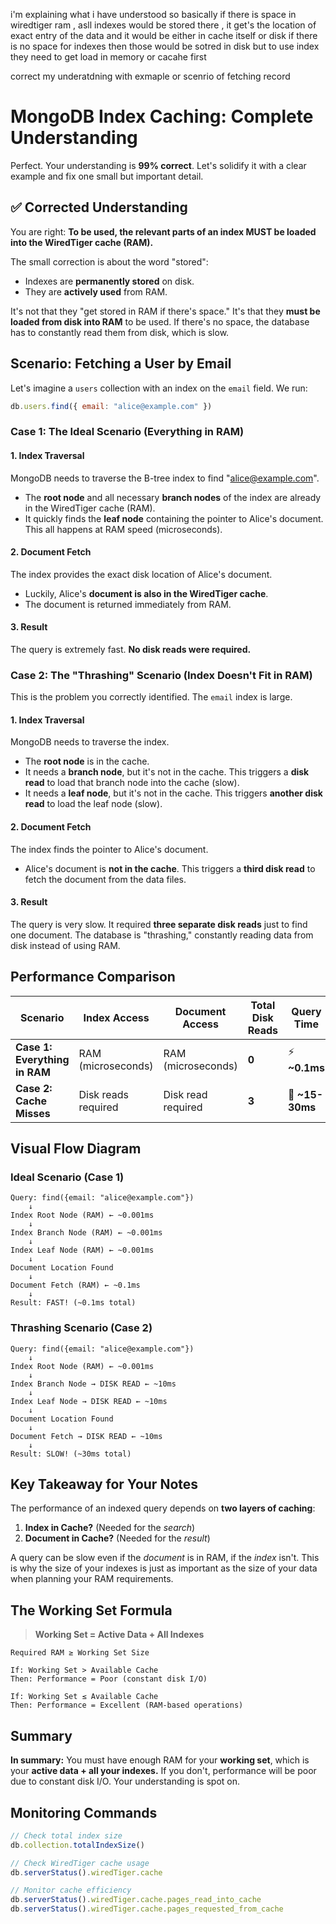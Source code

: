 i'm explaining what i have understood
so basically if there is space in wiredtiger ram , asll indexes would be stored there , it get's the location of exact entry of the data and it would be either in cache itself or disk
if there is no space for indexes then those would be sotred in disk but to use index they need to get load in memory or cacahe first

correct my underatdning with exmaple or scenrio of fetching record

# MongoDB Index Caching: Complete Understanding

Perfect. Your understanding is **99% correct**. Let's solidify it with a clear example and fix one small but important detail.

## ✅ Corrected Understanding

You are right: **To be used, the relevant parts of an index MUST be loaded into the WiredTiger cache (RAM).**

The small correction is about the word "stored":
- Indexes are **permanently stored** on disk.
- They are **actively used** from RAM.

It's not that they "get stored in RAM if there's space." It's that they **must be loaded from disk into RAM** to be used. If there's no space, the database has to constantly read them from disk, which is slow.

## Scenario: Fetching a User by Email

Let's imagine a `users` collection with an index on the `email` field. We run:
```javascript
db.users.find({ email: "alice@example.com" })
```

### Case 1: The Ideal Scenario (Everything in RAM)

#### 1. Index Traversal
MongoDB needs to traverse the B-tree index to find "alice@example.com".
- The **root node** and all necessary **branch nodes** of the index are already in the WiredTiger cache (RAM).
- It quickly finds the **leaf node** containing the pointer to Alice's document. This all happens at RAM speed (microseconds).

#### 2. Document Fetch
The index provides the exact disk location of Alice's document.
- Luckily, Alice's **document is also in the WiredTiger cache**.
- The document is returned immediately from RAM.

#### 3. Result
The query is extremely fast. **No disk reads were required.**

### Case 2: The "Thrashing" Scenario (Index Doesn't Fit in RAM)

This is the problem you correctly identified. The `email` index is large.

#### 1. Index Traversal
MongoDB needs to traverse the index.
- The **root node** is in the cache.
- It needs a **branch node**, but it's not in the cache. This triggers a **disk read** to load that branch node into the cache (slow).
- It needs a **leaf node**, but it's not in the cache. This triggers **another disk read** to load the leaf node (slow).

#### 2. Document Fetch
The index finds the pointer to Alice's document.
- Alice's document is **not in the cache**. This triggers a **third disk read** to fetch the document from the data files.

#### 3. Result
The query is very slow. It required **three separate disk reads** just to find one document. The database is "thrashing," constantly reading data from disk instead of using RAM.

## Performance Comparison

| Scenario | Index Access | Document Access | Total Disk Reads | Query Time |
|----------|--------------|-----------------|------------------|------------|
| **Case 1: Everything in RAM** | RAM (microseconds) | RAM (microseconds) | **0** | ⚡ **~0.1ms** |
| **Case 2: Cache Misses** | Disk reads required | Disk read required | **3** | 🐌 **~15-30ms** |

## Visual Flow Diagram

### Ideal Scenario (Case 1)
```
Query: find({email: "alice@example.com"})
    ↓
Index Root Node (RAM) ← ~0.001ms
    ↓
Index Branch Node (RAM) ← ~0.001ms
    ↓
Index Leaf Node (RAM) ← ~0.001ms
    ↓
Document Location Found
    ↓
Document Fetch (RAM) ← ~0.1ms
    ↓
Result: FAST! (~0.1ms total)
```

### Thrashing Scenario (Case 2)
```
Query: find({email: "alice@example.com"})
    ↓
Index Root Node (RAM) ← ~0.001ms
    ↓
Index Branch Node → DISK READ ← ~10ms
    ↓
Index Leaf Node → DISK READ ← ~10ms
    ↓
Document Location Found
    ↓
Document Fetch → DISK READ ← ~10ms
    ↓
Result: SLOW! (~30ms total)
```

## Key Takeaway for Your Notes

The performance of an indexed query depends on **two layers of caching**:

1. **Index in Cache?** (Needed for the *search*)
2. **Document in Cache?** (Needed for the *result*)

A query can be slow even if the *document* is in RAM, if the *index* isn't. This is why the size of your indexes is just as important as the size of your data when planning your RAM requirements.

## The Working Set Formula

> **Working Set = Active Data + All Indexes**

```
Required RAM ≥ Working Set Size

If: Working Set > Available Cache
Then: Performance = Poor (constant disk I/O)

If: Working Set ≤ Available Cache  
Then: Performance = Excellent (RAM-based operations)
```

## Summary

**In summary:** You must have enough RAM for your **working set**, which is your **active data + all your indexes.** If you don't, performance will be poor due to constant disk I/O. Your understanding is spot on.

## Monitoring Commands

```javascript
// Check total index size
db.collection.totalIndexSize()

// Check WiredTiger cache usage
db.serverStatus().wiredTiger.cache

// Monitor cache efficiency
db.serverStatus().wiredTiger.cache.pages_read_into_cache
db.serverStatus().wiredTiger.cache.pages_requested_from_cache
```